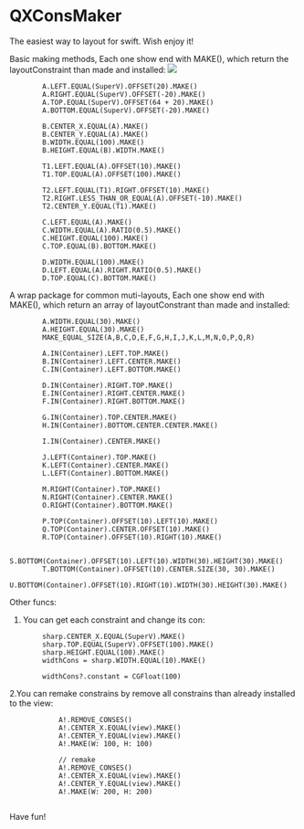 # QXConsMaker
The easiest way to layout for swift. Wish enjoy it!

Basic making methods, Each one show end with MAKE(), which return the layoutConstraint than made and installed:
![](https://github.com/labi3285/QXConsMaker/blob/master/pic_01.png)  

```objc
        A.LEFT.EQUAL(SuperV).OFFSET(20).MAKE()
        A.RIGHT.EQUAL(SuperV).OFFSET(-20).MAKE()
        A.TOP.EQUAL(SuperV).OFFSET(64 + 20).MAKE()
        A.BOTTOM.EQUAL(SuperV).OFFSET(-20).MAKE()
        
        B.CENTER_X.EQUAL(A).MAKE()
        B.CENTER_Y.EQUAL(A).MAKE()
        B.WIDTH.EQUAL(100).MAKE()
        B.HEIGHT.EQUAL(B).WIDTH.MAKE()
        
        T1.LEFT.EQUAL(A).OFFSET(10).MAKE()
        T1.TOP.EQUAL(A).OFFSET(100).MAKE()
        
        T2.LEFT.EQUAL(T1).RIGHT.OFFSET(10).MAKE()
        T2.RIGHT.LESS_THAN_OR_EQUAL(A).OFFSET(-10).MAKE()
        T2.CENTER_Y.EQUAL(T1).MAKE()
        
        C.LEFT.EQUAL(A).MAKE()
        C.WIDTH.EQUAL(A).RATIO(0.5).MAKE()
        C.HEIGHT.EQUAL(100).MAKE()
        C.TOP.EQUAL(B).BOTTOM.MAKE()
        
        D.WIDTH.EQUAL(100).MAKE()
        D.LEFT.EQUAL(A).RIGHT.RATIO(0.5).MAKE()
        D.TOP.EQUAL(C).BOTTOM.MAKE()
```


A wrap package for common muti-layouts, Each one show end with MAKE(), which return an array of layoutConstrant than made and installed:
```objc
        A.WIDTH.EQUAL(30).MAKE()
        A.HEIGHT.EQUAL(30).MAKE()
        MAKE_EQUAL_SIZE(A,B,C,D,E,F,G,H,I,J,K,L,M,N,O,P,Q,R)
        
        A.IN(Container).LEFT.TOP.MAKE()
        B.IN(Container).LEFT.CENTER.MAKE()
        C.IN(Container).LEFT.BOTTOM.MAKE()
        
        D.IN(Container).RIGHT.TOP.MAKE()
        E.IN(Container).RIGHT.CENTER.MAKE()
        F.IN(Container).RIGHT.BOTTOM.MAKE()
        
        G.IN(Container).TOP.CENTER.MAKE()
        H.IN(Container).BOTTOM.CENTER.CENTER.MAKE()
        
        I.IN(Container).CENTER.MAKE()
        
        J.LEFT(Container).TOP.MAKE()
        K.LEFT(Container).CENTER.MAKE()
        L.LEFT(Container).BOTTOM.MAKE()

        M.RIGHT(Container).TOP.MAKE()
        N.RIGHT(Container).CENTER.MAKE()
        O.RIGHT(Container).BOTTOM.MAKE()
        
        P.TOP(Container).OFFSET(10).LEFT(10).MAKE()
        Q.TOP(Container).CENTER.OFFSET(10).MAKE()
        R.TOP(Container).OFFSET(10).RIGHT(10).MAKE()

        S.BOTTOM(Container).OFFSET(10).LEFT(10).WIDTH(30).HEIGHT(30).MAKE()
        T.BOTTOM(Container).OFFSET(10).CENTER.SIZE(30, 30).MAKE()
        U.BOTTOM(Container).OFFSET(10).RIGHT(10).WIDTH(30).HEIGHT(30).MAKE()
```


Other funcs:

1. You can get each constraint and change its con:
```objc
        sharp.CENTER_X.EQUAL(SuperV).MAKE()
        sharp.TOP.EQUAL(SuperV).OFFSET(100).MAKE()
        sharp.HEIGHT.EQUAL(100).MAKE()
        widthCons = sharp.WIDTH.EQUAL(10).MAKE()
        
        widthCons?.constant = CGFloat(100)
```

2.You can remake constrains by remove all constrains than already installed to the view:
```objc
            A!.REMOVE_CONSES()
            A!.CENTER_X.EQUAL(view).MAKE()
            A!.CENTER_Y.EQUAL(view).MAKE()
            A!.MAKE(W: 100, H: 100)

            // remake
            A!.REMOVE_CONSES()
            A!.CENTER_X.EQUAL(view).MAKE()
            A!.CENTER_Y.EQUAL(view).MAKE()
            A!.MAKE(W: 200, H: 200)
            
```


Have fun!
